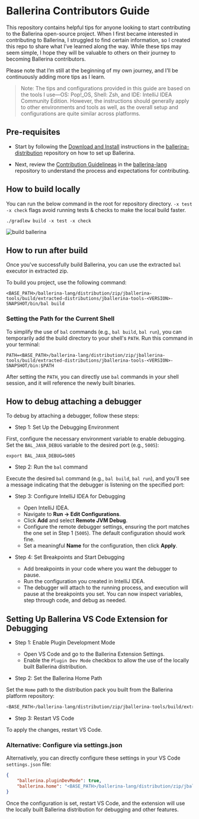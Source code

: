 # Ballerina Contributors Guide

This repository contains helpful tips for anyone looking to start contributing to the Ballerina open-source project. When I first became interested in contributing to Ballerina, I struggled to find certain information, so I created this repo to share what I’ve learned along the way. While these tips may seem simple, I hope they will be valuable to others on their journey to becoming Ballerina contributors.

Please note that I’m still at the beginning of my own journey, and I’ll be continuously adding more tips as I learn.

> Note: The tips and configurations provided in this guide are based on the tools I use—OS: Pop!_OS, Shell: Zsh, and IDE: IntelliJ IDEA Community Edition. However, the instructions should generally apply to other environments and tools as well, as the overall setup and configurations are quite similar across platforms.

## Pre-requisites

- Start by following the [Download and Install](https://github.com/ballerina-platform/ballerina-distribution?tab=readme-ov-file#download-and-install) instructions in the [ballerina-distribution](https://github.com/ballerina-platform/ballerina-distribution) repository on how to set up Ballerina.

- Next, review the [Contribution Guidelineas](https://github.com/ballerina-platform/ballerina-lang/blob/master/CONTRIBUTING.md) in the [ballerina-lang](https://github.com/ballerina-platform/ballerina-lang) repository to understand the process and expectations for contributing.

## How to build locally

You can run the below command in the root for repository directory. `-x test -x check` flags avoid running tests & checks to make the local build faster.

```shell
./gradlew build -x test -x check
```
![build ballerina](https://github.com/user-attachments/assets/3150aa74-8973-498e-872e-708901ea6593)

## How to run after build

Once you've successfully build Ballerina, you can use the extracted `bal` executor in extracted zip.

To build you project, use the following command:

```shell
<BASE_PATH>/ballerina-lang/distribution/zip/jballerina-tools/build/extracted-distributions/jballerina-tools-<VERSION>-SNAPSHOT/bin/bal build
```

### Setting the Path for the Current Shell

To simplify the use of `bal` commands (e.g., `bal build`, `bal run`), you can temporarily add the build directory to your shell's `PATH`. Run this command in your terminal:

```shell
PATH=<BASE_PATH>/ballerina-lang/distribution/zip/jballerina-tools/build/extracted-distributions/jballerina-tools-<VERSION>-SNAPSHOT/bin:$PATH
```

After setting the `PATH`, you can directly use `bal` commands in your shell session, and it will reference the newly built binaries.

## How to debug attaching a debugger

To debug by attaching a debugger, follow these steps:

- Step 1: Set Up the Debugging Environment

First, configure the necessary environment variable to enable debugging. Set the `BAL_JAVA_DEBUG` variable to the desired port (e.g., `5005`):

```shell
export BAL_JAVA_DEBUG=5005
```

- Step 2: Run the `bal` command 

Execute the desired `bal` command (e.g., `bal build`, `bal run`), and you'll see a message indicating that the debugger is listening on the specified port:

- Step 3: Configure IntelliJ IDEA for Debugging
    
    - Open IntelliJ IDEA.
    - Navigate to **Run -> Edit Configurations**.
    - Click **Add** and select **Remote JVM Debug**.
    - Configure the remote debugger settings, ensuring the port matches the one set in Step 1 (`5005`). The default configuration should work fine.
    - Set a meaningful **Name** for the configuration, then click **Apply**.

- Step 4: Set Breakpoints and Start Debugging 

    - Add breakpoints in your code where you want the debugger to pause.
    - Run the configuration you created in IntelliJ IDEA.
    - The debugger will attach to the running process, and execution will pause at the breakpoints you set. You can now inspect variables, step through code, and debug as needed.

## Setting Up Ballerina VS Code Extension for Debugging

- Step 1: Enable Plugin Development Mode
    
    - Open VS Code and go to the Ballerina Extension Settings.
    - Enable the `Plugin Dev Mode` checkbox to allow the use of the locally built Ballerina distribution.

- Step 2: Set the Ballerina Home Path

Set the `Home` path to the distribution pack you built from the Ballerina platform repository:

```bash
<BASE_PATH>/ballerina-lang/distribution/zip/jballerina-tools/build/extracted-distributions/jballerina-tools-<VERSION>-SNAPSHOT
```

- Step 3: Restart VS Code

To apply the changes, restart VS Code.

### Alternative: Configure via settings.json

Alternatively, you can directly configure these settings in your VS Code `settings.json` file:

```json
{
    "ballerina.pluginDevMode": true,
    "ballerina.home": "<BASE_PATH>/ballerina-lang/distribution/zip/jballerina-tools/build/extracted-distributions/jballerina-tools-<VERSION>-SNAPSHOT"
}
```

Once the configuration is set, restart VS Code, and the extension will use the locally built Ballerina distribution for debugging and other features.
